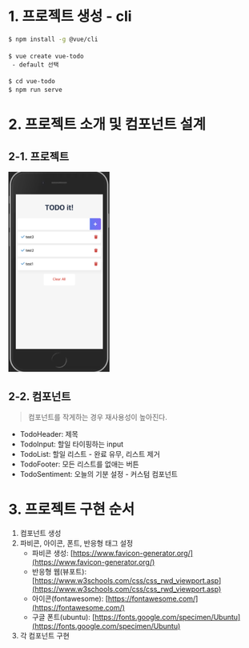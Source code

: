 # 1. 프로젝트 생성 - cli

```bash
$ npm install -g @vue/cli

$ vue create vue-todo
 - default 선택 

$ cd vue-todo
$ npm run serve
```

# 2. 프로젝트 소개 및 컴포넌트 설계

## 2-1. 프로젝트
<img src="./md/1.png" width="40%" >

## 2-2. 컴포넌트

> 컴포넌트를 작게하는 경우 재사용성이 높아진다.

- TodoHeader: 제목
- TodoInput: 할일 타이핑하는 input
- TodoList: 할일 리스트 - 완료 유무, 리스트 제거
- TodoFooter: 모든 리스트를 없애는 버튼
- TodoSentiment: 오늘의 기분 설정 - 커스텀 컴포넌트 

# 3. 프로젝트 구현 순서
1. 컴포넌트 생성 
2. 파비콘, 아이콘, 폰트, 반응형 태그 설정 
    - 파비콘 생성: [https://www.favicon-generator.org/](https://www.favicon-generator.org/)
    - 반응형 웹(뷰포트): [https://www.w3schools.com/css/css_rwd_viewport.asp](https://www.w3schools.com/css/css_rwd_viewport.asp)
    - 아이콘(fontawesome): [https://fontawesome.com/](https://fontawesome.com/)
    - 구글 폰트(ubuntu): [https://fonts.google.com/specimen/Ubuntu](https://fonts.google.com/specimen/Ubuntu)
3. 각 컴포넌트 구현